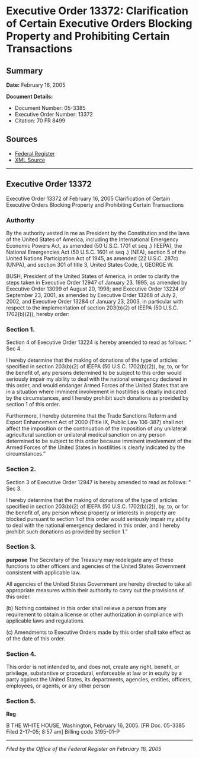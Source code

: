 # Executive Order 13372: Clarification of Certain Executive Orders Blocking Property and Prohibiting Certain Transactions

## Summary

**Date:** February 16, 2005

**Document Details:**
- Document Number: 05-3385
- Executive Order Number: 13372
- Citation: 70 FR 8499

## Sources
- [Federal Register](https://www.federalregister.gov/documents/2005/02/18/05-3385/clarification-of-certain-executive-orders-blocking-property-and-prohibiting-certain-transactions)
- [XML Source](https://www.federalregister.gov/documents/full_text/xml/2005/02/18/05-3385.xml)

---

## Executive Order 13372

Executive Order 13372 of February 16, 2005
Clarification of Certain Executive Orders Blocking Property and Prohibiting Certain Transactions
### Authority

By the authority vested in me as President by the Constitution and the laws of the United States of America, including the International Emergency Economic Powers Act, as amended (50 U.S.C. 1701 
et seq
.) (IEEPA), the National Emergencies Act (50 U.S.C. 1601 
et seq
.) (NEA), section 5 of the United Nations Participation Act of 1945, as amended (22 U.S.C. 287c) (UNPA), and section 301 of title 3, United States Code,
I, GEORGE W.

BUSH, President of the United States of America, in order to clarify the steps taken in Executive Order 12947 of January 23, 1995, as amended by Executive Order 13099 of August 20, 1998; and Executive Order 13224 of September 23, 2001, as amended by Executive Order 13268 of July 2, 2002, and Executive Order 13284 of January 23, 2003, in particular with respect to the implementation of section 203(b)(2) of IEEPA (50 U.S.C. 1702(b)(2)), hereby order:
### Section 1.

Section 4 of Executive Order 13224 is hereby amended to read as follows:
“
Sec 4.

I hereby determine that the making of donations of the type of articles specified in section 203(b)(2) of IEEPA (50 U.S.C. 1702(b)(2)), by, to, or for the benefit of, any persons determined to be subject to this order would seriously impair my ability to deal with the national emergency declared in this order, and would endanger Armed Forces of the United States that are in a situation where imminent involvement in hostilities is clearly indicated by the circumstances, and I hereby prohibit such donations as provided by section 1 of this order.

Furthermore, I hereby determine that the Trade Sanctions Reform and Export Enhancement Act of 2000 (Title IX, Public Law 106-387) shall not affect the imposition or the continuation of the imposition of any unilateral agricultural sanction or unilateral medical sanction on any person determined to be subject to this order because imminent involvement of the Armed Forces of the United States in hostilities is clearly indicated by the circumstances.”
### Section 2.

Section 3 of Executive Order 12947 is hereby amended to read as follows:
“
Sec 3.

I hereby determine that the making of donations of the type of articles specified in section 203(b)(2) of IEEPA (50 U.S.C. 1702(b)(2)), by, to, or for the benefit of, any person whose property or interests in property are blocked pursuant to section 1 of this order would seriously impair my ability to deal with the national emergency declared in this order, and I hereby prohibit such donations as provided by section 1.”
### Section 3.

**purpose**
 The Secretary of the Treasury may redelegate any of these functions to other officers and agencies of the United States Government consistent with applicable law.

All agencies of the United States Government are hereby directed to take all appropriate measures within their authority to carry out the provisions of this order.

(b) Nothing contained in this order shall relieve a person from any requirement to obtain a license or other authorization in compliance with applicable laws and regulations.

(c) Amendments to Executive Orders made by this order shall take effect as of the date of this order.
### Section 4.

This order is not intended to, and does not, create any right, benefit, or privilege, substantive or procedural, enforceable at law or in equity by a party against the United States, its departments, agencies, entities, officers, employees, or agents, or any other person
### Section 5.

**Reg**

B
THE WHITE HOUSE,
Washington, February 16, 2005.
[FR Doc. 05-3385
Filed 2-17-05; 8:57 am]
Billing code 3195-01-P

---

*Filed by the Office of the Federal Register on February 16, 2005*
